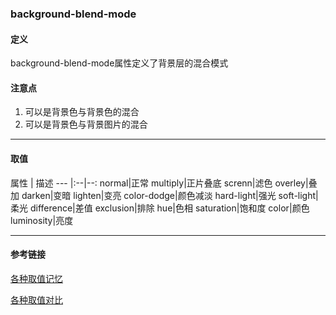 ### background-blend-mode

#### 定义
background-blend-mode属性定义了背景层的混合模式

#### 注意点
1. 可以是背景色与背景色的混合
2. 可以是背景色与背景图片的混合

---

#### 取值
属性 | 描述 
--- |:--|--:
normal|正常
multiply|正片叠底
screnn|滤色
overley|叠加
darken|变暗
lighten|变亮
color-dodge|颜色减淡
hard-light|强光
soft-light|柔光
difference|差值
exclusion|排除
hue|色相
saturation|饱和度
color|颜色
luminosity|亮度

---

#### 参考链接
[各种取值记忆](https://github.com/chokcoco/iCSS/issues/16)

[各种取值对比](https://www.cnblogs.com/coco1s/p/8124815.html )
